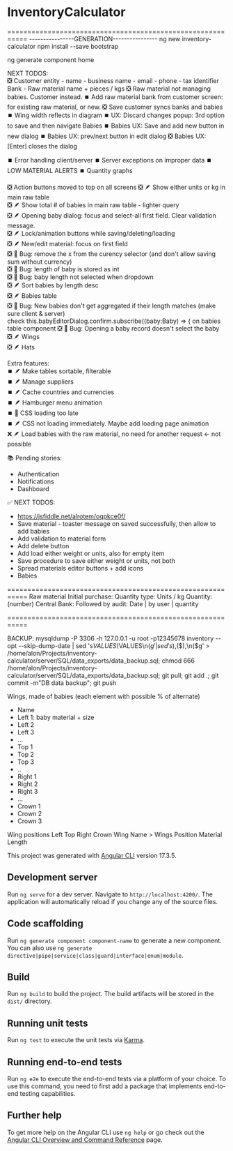 # InventoryCalculator

===========================================================
----------------GENERATION----------------
ng new inventory-calculator
npm install --save bootstrap

ng generate component home

NEXT TODOS:     
❎ Customer entity
	- name
	- business name
	- email
	- phone
	- tax identifier
	Bank
	- Raw material name + pieces / kgs
❎ Raw material not managing babies. Customer instead.
⏹️ Add raw material bank from customer screen: for existing raw material, or new.
❎ Save customer syncs banks and babies
⏹️ Wing width reflects in diagram
⏹️ UX: Discard changes popup: 3rd option to save and then navigate
Babies
⏹️ Babies UX: Save and add new button in new dialog
⏹️ Babies UX: prev/next button in edit dialog
❎ Babies UX: [Enter] closes the dialog

⏹️ Error handling client/server
⏹️ Server exceptions on improper data
⏹️ LOW MATERIAL ALERTS
⏹️ Quantity graphs

❎ Action buttons moved to top on all screens
❎ 🪶 Show either units or kg in main raw table     
❎ 🪶 Show total # of babies in main raw table - lighter query     
❎ 🪶 Opening baby dialog: focus and select-all first field. Clear validation message.     
❎ 🪶 Lock/animation buttons while saving/deleting/loading     
❎ 🪶 New/edit material: focus on first field     
❎ 🐞 Bug: remove the x from the curency selector (and don't allow saving sum without currency)     
❎ 🐞 Bug: length of baby is stored as int     
❎ 🐞 Bug: baby length not selected when dropdown     
❎ 🪶 Sort babies by length desc    
❎ 🪶 Babies table      
❎ 🐞 Bug: New babies don't get aggregated if their length matches (make sure client & server)     
            check this.babyEditorDialog.confirm.subscribe((baby:Baby) => { on babies table component
❎ 🐞 Bug: Opening a baby record doesn't select the baby    
❎ 🪶 Wings      
❎ 🪶 Hats      

Extra features:    
⏹️ 🪶 Make tables sortable, filterable     
⏹️ 🪶 Manage suppliers     
⏹️ 🪶 Cache countries and currencies     
⏹️ 🪶 Hamburger menu animation     
⏹️ 🐞 CSS loading too late     
⏹️ 🪶 CSS not loading immediately. Maybe add loading page animation     
❌ 🪶 Load babies with the raw material, no need for another request <- not possible     

📚 Pending stories:
- Authentication
- Notifications
- Dashboard

✅ NEXT TODOS:
+ https://jsfiddle.net/alrotem/oqpkce0f/
+ Save material - toaster message on saved successfully, then allow to add babies
+ Add validation to material form
+ Add delete button
+ Add load either weight or units, also for empty item
+ Save procedure to save either weight or units, not both
+ Spread materials editor buttons + add icons
+ Babies


===========================================================
Raw material
    Initial purchase: 
        Quantity type: Units / kg
        Quantity: (number)
    Central Bank: 
        Followed by audit:
            Date | by user | quantity


===========================================================

BACKUP:
mysqldump  -P 3306 -h 127.0.0.1 -u root -p12345678 inventory --opt --skip-dump-date | sed 's$VALUES ($VALUES\n($g' | sed 's$),($),\n($g' > /home/alon/Projects/inventory-calculator/server/SQL/data_exports/data_backup.sql; chmod 666 /home/alon/Projects/inventory-calculator/server/SQL/data_exports/data_backup.sql; git pull; git add .; git commit -m"DB data backup"; git push

Wings, made of babies (each element with possible % of alternate)
-	Name
-	Left 1: baby material + size
-	Left 2
-	Left 3
-	…
-	Top 1
-	Top 2
-	Top 3
-	..
-	Right 1
-	Right 2
-	Right 3
-	…
-	Crown 1
-	Crown 2
-	Crown 3

Wing positions
                Left
                Top
                Right
                Crown
Wing Name > Wings
                Position
                Material
                Length


This project was generated with [Angular CLI](https://github.com/angular/angular-cli) version 17.3.5.

## Development server

Run `ng serve` for a dev server. Navigate to `http://localhost:4200/`. The application will automatically reload if you change any of the source files.

## Code scaffolding

Run `ng generate component component-name` to generate a new component. You can also use `ng generate directive|pipe|service|class|guard|interface|enum|module`.

## Build

Run `ng build` to build the project. The build artifacts will be stored in the `dist/` directory.

## Running unit tests

Run `ng test` to execute the unit tests via [Karma](https://karma-runner.github.io).

## Running end-to-end tests

Run `ng e2e` to execute the end-to-end tests via a platform of your choice. To use this command, you need to first add a package that implements end-to-end testing capabilities.

## Further help

To get more help on the Angular CLI use `ng help` or go check out the [Angular CLI Overview and Command Reference](https://angular.io/cli) page.

